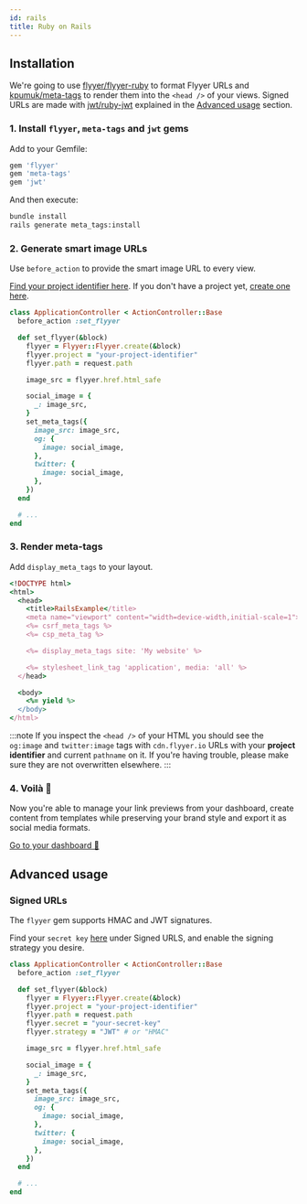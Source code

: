 ```yaml
---
id: rails
title: Ruby on Rails
---
```


<!-- TODO -->
<!-- > Example Repository: https://github.com/useflyyer/integration-examples/tree/main/examples/rails -->

## Installation

We're going to use [flyyer/flyyer-ruby](https://github.com/useflyyer/flyyer-ruby) to format Flyyer URLs and [kpumuk/meta-tags](https://github.com/kpumuk/meta-tags) to render them into the `<head />` of your views. Signed URLs are made with [jwt/ruby-jwt](https://github.com/jwt/ruby-jwt) explained in the [Advanced usage](#advanced-usage) section.

### 1. Install `flyyer`, `meta-tags` and `jwt` gems

Add to your Gemfile:

```ruby title="Gemfile"
gem 'flyyer'
gem 'meta-tags'
gem 'jwt'
```

And then execute:

```bash title="Terminal.app"
bundle install
rails generate meta_tags:install
```

### 2. Generate smart image URLs

Use `before_action` to provide the smart image URL to every view.

[Find your project identifier here](https://flyyer.io/dashboard/_/projects/_/integrate?ref=docs). If you don't have a project yet, [create one here](https://flyyer.io/get-started?ref=docs).

```ruby title="app/controllers/application_controller.rb" {2,4-23}
class ApplicationController < ActionController::Base
  before_action :set_flyyer

  def set_flyyer(&block)
    flyyer = Flyyer::Flyyer.create(&block)
    flyyer.project = "your-project-identifier"
    flyyer.path = request.path

    image_src = flyyer.href.html_safe

    social_image = {
      _: image_src,
    }
    set_meta_tags({
      image_src: image_src,
      og: {
        image: social_image,
      },
      twitter: {
        image: social_image,
      },
    })
  end

  # ...
end
```

### 3. Render meta-tags

Add `display_meta_tags` to your layout.

```ruby title="app/views/layouts/application.html.erb" {9}
<!DOCTYPE html>
<html>
  <head>
    <title>RailsExample</title>
    <meta name="viewport" content="width=device-width,initial-scale=1">
    <%= csrf_meta_tags %>
    <%= csp_meta_tag %>

    <%= display_meta_tags site: 'My website' %>

    <%= stylesheet_link_tag 'application', media: 'all' %>
  </head>

  <body>
    <%= yield %>
  </body>
</html>
```

:::note
If you inspect the `<head />` of your HTML you should see the `og:image` and `twitter:image` tags with `cdn.flyyer.io` URLs with your **project identifier** and current `pathname` on it. If you're having trouble, please make sure they are not overwritten elsewhere.
:::

### 4. Voilà 🎉

Now you're able to manage your link previews from your dashboard, create content from templates while preserving your brand style and export it as social media formats.

[Go to your dashboard 🚀](https://flyyer.io/dashboard/_/projects/_/)

## Advanced usage

### Signed URLs

The `flyyer` gem supports HMAC and JWT signatures.

Find your `secret key` [here](https://www.flyyer.io/dashboard/_/projects/_/advanced) under Signed URLS, and enable the signing strategy you desire.

```ruby title="app/controllers/application_controller.rb" {8-9}
class ApplicationController < ActionController::Base
  before_action :set_flyyer

  def set_flyyer(&block)
    flyyer = Flyyer::Flyyer.create(&block)
    flyyer.project = "your-project-identifier"
    flyyer.path = request.path
    flyyer.secret = "your-secret-key"
    flyyer.strategy = "JWT" # or "HMAC"

    image_src = flyyer.href.html_safe

    social_image = {
      _: image_src,
    }
    set_meta_tags({
      image_src: image_src,
      og: {
        image: social_image,
      },
      twitter: {
        image: social_image,
      },
    })
  end

  # ...
end
```

